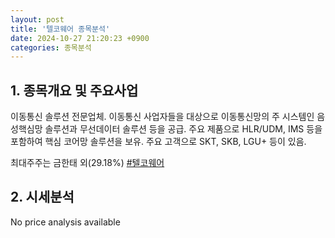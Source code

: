 ```yaml
---
layout: post
title: '텔코웨어 종목분석'
date: 2024-10-27 21:20:23 +0900
categories: 종목분석
---
```


## 1. 종목개요 및 주요사업

이동통신 솔루션 전문업체. 이동통신 사업자들을 대상으로 이동통신망의 주 시스템인 음성핵심망 솔루션과 무선데이터 솔루션 등을 공급. 주요 제품으로 HLR/UDM, IMS 등을 포함하여 핵심 코어망 솔루션을 보유. 주요 고객으로 SKT, SKB, LGU+ 등이 있음. 

최대주주는 금한태 외(29.18%)
[#텔코웨어](#)

## 2. 시세분석

No price analysis available
